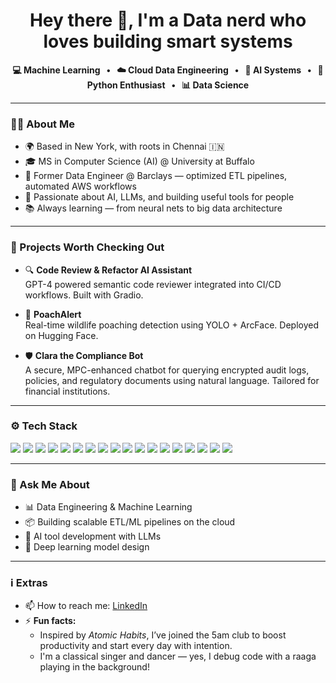 <h1 align="center">Hey there 👋, I'm a Data nerd who loves building smart systems</h1>

<p align="center">
  <strong>💻 Machine Learning &nbsp; • &nbsp; ☁️ Cloud Data Engineering &nbsp; • &nbsp; 🧠 AI Systems &nbsp; • &nbsp; 🐍 Python Enthusiast &nbsp; • &nbsp; 📊 Data Science</strong>
</p>


---

### 👨‍💻 About Me

- 🌍 Based in New York, with roots in Chennai 🇮🇳  
- 🎓 MS in Computer Science (AI) @ University at Buffalo  
- 💼 Former Data Engineer @ Barclays — optimized ETL pipelines, automated AWS workflows  
- 🧠 Passionate about AI, LLMs, and building useful tools for people  
- 📚 Always learning — from neural nets to big data architecture

---

### 🚀 Projects Worth Checking Out

- 🔍 **Code Review & Refactor AI Assistant**  
  GPT-4 powered semantic code reviewer integrated into CI/CD workflows. Built with Gradio.

- 🐾 **PoachAlert**  
  Real-time wildlife poaching detection using YOLO + ArcFace. Deployed on Hugging Face.

- 🛡️ **Clara the Compliance Bot**  
  A secure, MPC-enhanced chatbot for querying encrypted audit logs, policies, and regulatory documents using natural language. Tailored for financial institutions.

---

### ⚙️ Tech Stack

<p>
  <img src="https://img.shields.io/badge/Python-3776AB?style=flat&logo=python&logoColor=white" />
  <img src="https://img.shields.io/badge/SQL-4479A1?style=flat&logo=postgresql&logoColor=white" />
  <img src="https://img.shields.io/badge/R-276DC3?style=flat&logo=r&logoColor=white" />
  <img src="https://img.shields.io/badge/Scikit--learn-F7931E?style=flat&logo=scikit-learn&logoColor=white" />
  <img src="https://img.shields.io/badge/TensorFlow-FF6F00?style=flat&logo=tensorflow&logoColor=white" />
  <img src="https://img.shields.io/badge/PyTorch-EE4C2C?style=flat&logo=pytorch&logoColor=white" />
  <img src="https://img.shields.io/badge/Transformers-FFD43B?style=flat&logo=huggingface&logoColor=black" />
  <img src="https://img.shields.io/badge/Spark-FF8000?style=flat&logo=apachespark&logoColor=white" />
  <img src="https://img.shields.io/badge/Hadoop-66CCFF?style=flat&logo=apachehadoop&logoColor=white" />
  <img src="https://img.shields.io/badge/AWS-232F3E?style=flat&logo=amazonaws&logoColor=white" />
  <img src="https://img.shields.io/badge/GCP-4285F4?style=flat&logo=googlecloud&logoColor=white" />
  <img src="https://img.shields.io/badge/Databricks-E34A6F?style=flat&logo=databricks&logoColor=white" />
  <img src="https://img.shields.io/badge/Docker-2496ED?style=flat&logo=docker&logoColor=white" />
  <img src="https://img.shields.io/badge/Git-F05032?style=flat&logo=git&logoColor=white" />
  <img src="https://img.shields.io/badge/Jenkins-D24939?style=flat&logo=jenkins&logoColor=white" />
  <img src="https://img.shields.io/badge/Tableau-E97627?style=flat&logo=tableau&logoColor=white" />
  <img src="https://img.shields.io/badge/Jira-0052CC?style=flat&logo=jira&logoColor=white" />
  <img src="https://img.shields.io/badge/LLMs-FFC107?style=flat&logo=openai&logoColor=black" />
</p>

---

### 💬 Ask Me About

- 📊 Data Engineering & Machine Learning  
- 📦 Building scalable ETL/ML pipelines on the cloud  
- 🤖 AI tool development with LLMs  
- 🧠 Deep learning model design

---

### ℹ️ Extras

- 📫 How to reach me: [LinkedIn](https://linkedin.com/in/rajashree-s)  
- ⚡ **Fun facts:**
  - Inspired by *Atomic Habits*, I’ve joined the 5am club to boost productivity and start every day with intention.  
  - I'm a classical singer and dancer — yes, I debug code with a raaga playing in the background!
